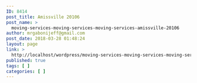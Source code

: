 ```yaml
---
ID: 8414
post_title: Amissville 20106
post_name: >
  moving-services-moving-services-moving-services-amissville-20106
author: mrgabonijeff@gmail.com
post_date: 2018-03-28 01:48:24
layout: page
link: >
  http://localhost/wordpress/moving-services-moving-services-moving-services-amissville-20106/
published: true
tags: [ ]
categories: [ ]
---
```

